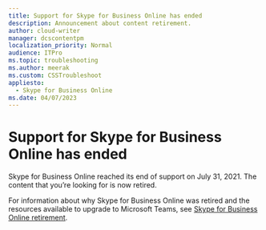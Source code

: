 ```yaml
---
title: Support for Skype for Business Online has ended
description: Announcement about content retirement.
author: cloud-writer
manager: dcscontentpm
localization_priority: Normal
audience: ITPro
ms.topic: troubleshooting
ms.author: meerak
ms.custom: CSSTroubleshoot
appliesto: 
  - Skype for Business Online
ms.date: 04/07/2023
---
```


# Support for Skype for Business Online has ended

Skype for Business Online reached its end of support on July 31, 2021. The content that you’re looking for is now retired.

For information about why Skype for Business Online was retired and the resources available to upgrade to Microsoft Teams, see [Skype for Business Online retirement](/microsoftteams/skype-for-business-online-retirement).
